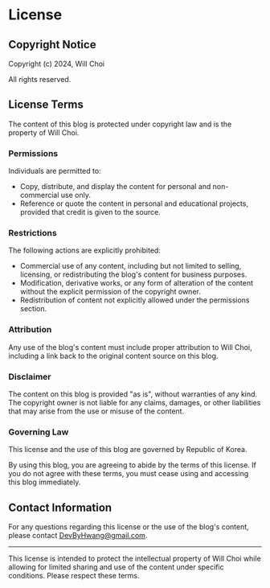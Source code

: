 # License

## Copyright Notice

Copyright (c) 2024, Will Choi

All rights reserved.

## License Terms

The content of this blog is protected under copyright law and is the property of Will Choi.

### Permissions

Individuals are permitted to:

- Copy, distribute, and display the content for personal and non-commercial use only.
- Reference or quote the content in personal and educational projects, provided that credit is given to the source.

### Restrictions

The following actions are explicitly prohibited:

- Commercial use of any content, including but not limited to selling, licensing, or redistributing the blog's content for business purposes.
- Modification, derivative works, or any form of alteration of the content without the explicit permission of the copyright owner.
- Redistribution of content not explicitly allowed under the permissions section.

### Attribution

Any use of the blog's content must include proper attribution to Will Choi, including a link back to the original content source on this blog.

### Disclaimer

The content on this blog is provided "as is", without warranties of any kind. The copyright owner is not liable for any claims, damages, or other liabilities that may arise from the use or misuse of the content.

### Governing Law

This license and the use of this blog are governed by Republic of Korea.

By using this blog, you are agreeing to abide by the terms of this license. If you do not agree with these terms, you must cease using and accessing this blog immediately.

## Contact Information

For any questions regarding this license or the use of the blog's content, please contact DevByHwang@gmail.com.

---

This license is intended to protect the intellectual property of Will Choi while allowing for limited sharing and use of the content under specific conditions. Please respect these terms.
